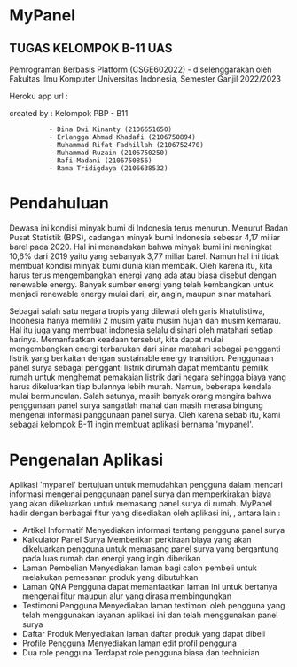 # MyPanel
## TUGAS KELOMPOK B-11 UAS

Pemrograman Berbasis Platform (CSGE602022) - diselenggarakan oleh Fakultas Ilmu Komputer Universitas Indonesia, Semester Ganjil 2022/2023

Heroku app url : 

created by : Kelompok PBP - B11

              - Dina Dwi Kinanty (2106651650)
              - Erlangga Ahmad Khadafi (2106750894)
              - Muhammad Rifat Fadhillah (2106752470)
              - Muhammad Ruzain (2106750250)
              - Rafi Madani (2106750856)
              - Rama Tridigdaya (2106638532)

# Pendahuluan

Dewasa ini kondisi minyak bumi di Indonesia terus menurun. Menurut Badan Pusat Statistik (BPS), cadangan minyak bumi Indonesia sebesar 4,17 miliar barel pada 2020. Hal ini menandakan bahwa minyak bumi ini meningkat 10,6% dari 2019 yaitu yang sebanyak 3,77 miliar barel. Namun hal ini tidak membuat kondisi minyak bumi dunia kian membaik. Oleh karena itu, kita harus terus mengembangkan energi yang ada atau biasa disebut dengan renewable energy. Banyak sumber energi yang telah kembangkan untuk menjadi renewable energy mulai dari, air, angin, maupun sinar matahari. 

Sebagai salah satu negara tropis yang dilewati oleh garis khatulistiwa, Indonesia hanya memiliki 2 musim yaitu musim hujan dan musim kemarau. Hal itu juga yang membuat indonesia selalu disinari oleh matahari setiap harinya. Memanfaatkan keadaan tersebut, kita dapat mulai mengembangkan energi terbarukan dari sinar matahari sebagai pengganti listrik yang berkaitan dengan sustainable energy transition. Penggunaan panel surya sebagai pengganti listrik dirumah dapat membantu pemilik rumah untuk menghemat pemakaian listrik dari negara sehingga biaya yang harus dikeluarkan tiap bulannya lebih murah. Namun, beberapa kendala mulai bermunculan. Salah satunya, masih banyak orang mengira bahwa penggunaan panel surya sangatlah mahal dan masih merasa bingung mengenai informasi panggunaan panel surya. Oleh karena sebab itu, kami sebagai kelompok B-11 ingin membuat aplikasi bernama 'mypanel'. 

# Pengenalan Aplikasi 

Aplikasi 'mypanel' bertujuan untuk memudahkan pengguna dalam mencari informasi mengenai penggunaan panel surya dan memperkirakan biaya yang akan dikeluarkan untuk memasang panel surya di rumah. MyPanel hadir dengan berbagai fitur yang disediakan oleh aplikasi ini, , antara lain :
  - Artikel Informatif
      Menyediakan informasi tentang pengguna panel surya
  - Kalkulator Panel Surya 
      Memberikan perkiraan biaya yang akan dikeluarkan pengguna untuk memasang panel surya yang bergantung pada luas rumah dan energi yang ingin diberikan
  - Laman Pembelian 
      Menyediakan laman bagi calon pembeli untuk melakukan pemesanan produk yang dibutuhkan
  - Laman QNA
      Pengguna dapat memanfaatkan laman ini untuk bertanya mengenai fitur maupun alur yang dirasa membingungkan
  - Testimoni Pengguna 
      Menyediakan laman testimoni oleh pengguna yang telah menggunakan layanan aplikasi ini dan telah menggunakan panel surya 
  - Daftar Produk
      Menyediakan laman daftar produk yang dapat dibeli 
  - Profile Pengguna
      Menyediakan laman edit profil pengguna
  - Dua role pengguna
      Terdapat role pengguna biasa dan technician

